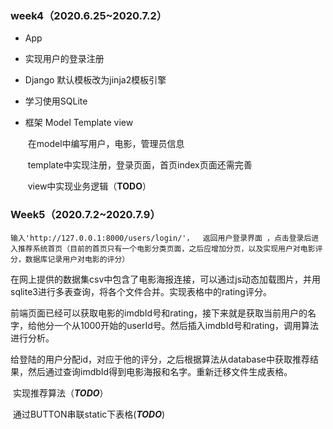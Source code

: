 ### week4（2020.6.25~2020.7.2）

* App
  
* 实现用户的登录注册
  
* Django 默认模板改为jinja2模板引擎

* 学习使用SQLite

* 框架 Model Template view

  ​	在model中编写用户，电影，管理员信息

  ​	template中实现注册，登录页面，首页index页面还需完善

  ​	view中实现业务逻辑（__TODO__）

### Week5（2020.7.2~2020.7.9）

 	输入'http://127.0.0.1:8000/users/login/'，  返回用户登录界面 ，点击登录后进入推荐系统首页（目前的首页只有一个电影分类页面，之后应增加分页，以及实现用户对电影评分，数据库记录用户对电影的评分）

​	在网上提供的数据集csv中包含了电影海报连接，可以通过js动态加载图片，并用sqlite3进行多表查询，将各个文件合并。实现表格中的rating评分。

​	前端页面已经可以获取电影的imdbId号和rating，接下来就是获取当前用户的名字，给他分一个从1000开始的userId号。然后插入imdbId号和rating，调用算法进行分析。

​	给登陆的用户分配id，对应于他的评分，之后根据算法从database中获取推荐结果，然后通过查询imdbId得到电影海报和名字。重新迁移文件生成表格。

​	实现推荐算法（___TODO___）

​	通过BUTTON串联static下表格(___TODO___)

​	